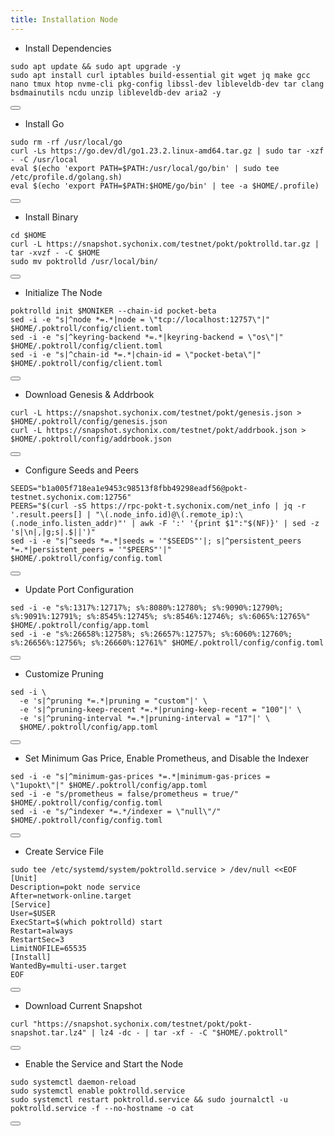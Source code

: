 ```yaml
---
title: Installation Node
---
```


- Install Dependencies 

<div class="code-block-wrapper">
  <pre><code>sudo apt update && sudo apt upgrade -y
sudo apt install curl iptables build-essential git wget jq make gcc nano tmux htop nvme-cli pkg-config libssl-dev libleveldb-dev tar clang bsdmainutils ncdu unzip libleveldb-dev aria2 -y</code></pre>
  <button class="copy-btn"><i class="fas fa-copy"></i></button>
</div>

- Install Go

<div class="code-block-wrapper">
  <pre><code>sudo rm -rf /usr/local/go
curl -Ls https://go.dev/dl/go1.23.2.linux-amd64.tar.gz | sudo tar -xzf - -C /usr/local
eval $(echo 'export PATH=$PATH:/usr/local/go/bin' | sudo tee /etc/profile.d/golang.sh)
eval $(echo 'export PATH=$PATH:$HOME/go/bin' | tee -a $HOME/.profile)</code></pre>
  <button class="copy-btn"><i class="fas fa-copy"></i></button>
</div>

- Install Binary

<div class="code-block-wrapper">
  <pre><code>cd $HOME
curl -L https://snapshot.sychonix.com/testnet/pokt/poktrolld.tar.gz | tar -xvzf - -C $HOME
sudo mv poktrolld /usr/local/bin/</code></pre>
  <button class="copy-btn"><i class="fas fa-copy"></i></button>
</div>

- Initialize The Node

<div class="code-block-wrapper"><!-- Change chain id and port -->
  <pre><code>poktrolld init $MONIKER --chain-id pocket-beta
sed -i -e "s|^node *=.*|node = \"tcp://localhost:12757\"|" $HOME/.poktroll/config/client.toml
sed -i -e "s|^keyring-backend *=.*|keyring-backend = \"os\"|" $HOME/.poktroll/config/client.toml
sed -i -e "s|^chain-id *=.*|chain-id = \"pocket-beta\"|" $HOME/.poktroll/config/client.toml</code></pre>
  <button class="copy-btn"><i class="fas fa-copy"></i></button>
</div><!-- Change chain id and port -->

- Download Genesis & Addrbook

<div class="code-block-wrapper">
  <pre><code>curl -L https://snapshot.sychonix.com/testnet/pokt/genesis.json > $HOME/.poktroll/config/genesis.json
curl -L https://snapshot.sychonix.com/testnet/pokt/addrbook.json > $HOME/.poktroll/config/addrbook.json</code></pre>
  <button class="copy-btn"><i class="fas fa-copy"></i></button>
</div>

- Configure Seeds and Peers

<div class="code-block-wrapper">
  <pre><code>SEEDS="b1a005f718ea1e9453c98513f8fbb49298eadf56@pokt-testnet.sychonix.com:12756"
PEERS="$(curl -sS https://rpc-pokt-t.sychonix.com/net_info | jq -r '.result.peers[] | "\(.node_info.id)@\(.remote_ip):\(.node_info.listen_addr)"' | awk -F ':' '{print $1":"$(NF)}' | sed -z 's|\n|,|g;s|.$||')"
sed -i -e "s|^seeds *=.*|seeds = '"$SEEDS"'|; s|^persistent_peers *=.*|persistent_peers = '"$PEERS"'|" $HOME/.poktroll/config/config.toml</code></pre>
  <button class="copy-btn"><i class="fas fa-copy"></i></button>
</div>

- Update Port Configuration

<div class="code-block-wrapper">
  <pre><code>sed -i -e "s%:1317%:12717%; s%:8080%:12780%; s%:9090%:12790%; s%:9091%:12791%; s%:8545%:12745%; s%:8546%:12746%; s%:6065%:12765%" $HOME/.poktroll/config/app.toml
sed -i -e "s%:26658%:12758%; s%:26657%:12757%; s%:6060%:12760%; s%:26656%:12756%; s%:26660%:12761%" $HOME/.poktroll/config/config.toml</code></pre>
  <button class="copy-btn"><i class="fas fa-copy"></i></button>
</div>

- Customize Pruning

<div class="code-block-wrapper">
  <pre><code>sed -i \
  -e 's|^pruning *=.*|pruning = "custom"|' \
  -e 's|^pruning-keep-recent *=.*|pruning-keep-recent = "100"|' \
  -e 's|^pruning-interval *=.*|pruning-interval = "17"|' \
  $HOME/.poktroll/config/app.toml</code></pre>
  <button class="copy-btn"><i class="fas fa-copy"></i></button>
</div>

- Set Minimum Gas Price, Enable Prometheus, and Disable the Indexer

<div class="code-block-wrapper"><!-- Note: Change gas price and denom -->
  <pre><code>sed -i -e "s|^minimum-gas-prices *=.*|minimum-gas-prices = \"1upokt\"|" $HOME/.poktroll/config/app.toml
sed -i -e "s/prometheus = false/prometheus = true/" $HOME/.poktroll/config/config.toml
sed -i -e "s/^indexer *=.*/indexer = \"null\"/" $HOME/.poktroll/config/config.toml</code></pre>
  <button class="copy-btn"><i class="fas fa-copy"></i></button>
</div><!-- Note: Change gas price and denom -->

- Create Service File

<div class="code-block-wrapper">
  <pre><code>sudo tee /etc/systemd/system/poktrolld.service &gt; /dev/null &lt;&lt;EOF
[Unit]
Description=pokt node service
After=network-online.target
[Service]
User=$USER
ExecStart=$(which poktrolld) start
Restart=always
RestartSec=3
LimitNOFILE=65535
[Install]
WantedBy=multi-user.target
EOF</code></pre>
  <button class="copy-btn"><i class="fas fa-copy"></i></button>
</div>

- Download Current Snapshot

<div class="code-block-wrapper">
  <pre><code>curl "https://snapshot.sychonix.com/testnet/pokt/pokt-snapshot.tar.lz4" | lz4 -dc - | tar -xf - -C "$HOME/.poktroll"</code></pre>
  <button class="copy-btn"><i class="fas fa-copy"></i></button>
</div>

- Enable the Service and Start the Node

<div class="code-block-wrapper">
  <pre><code>sudo systemctl daemon-reload
sudo systemctl enable poktrolld.service
sudo systemctl restart poktrolld.service && sudo journalctl -u poktrolld.service -f --no-hostname -o cat</code></pre>
  <button class="copy-btn"><i class="fas fa-copy"></i></button>
</div>
